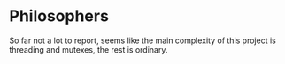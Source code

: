 # Philosophers

So far not a lot to report, seems like the main complexity of this project is threading and mutexes, the rest is ordinary.
